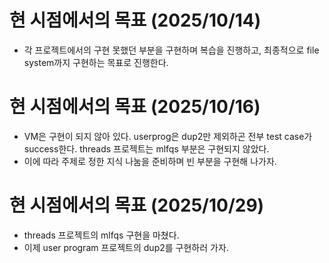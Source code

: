 # 현 시점에서의 목표 (2025/10/14)

 - 각 프로젝트에서의 구현 못했던 부분을 구현하며 복습을 진행하고, 최종적으로 file system까지 구현하는 목표로 진행한다.

# 현 시점에서의 목표 (2025/10/16)

 - VM은 구현이 되지 않아 있다. userprog은 dup2만 제외하곤 전부 test case가 success한다. threads 프로젝트는 mlfqs 부분은 구현되지 않았다.
 - 이에 따라 주제로 정한 지식 나눔을 준비하며 빈 부분을 구현해 나가자.

# 현 시점에서의 목표 (2025/10/29)

 - threads 프로젝트의 mlfqs 구현을 마쳤다.
 - 이제 user program 프로젝트의 dup2를 구현하러 가자.